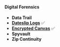 #### Digital Forensics
- **Data Trail**
- [**Dateslip Logs**](./datesliplogs) ✅
- [**Encrypted Canvas**](./encryptedcanvas) ✅
- **Spyvault**
- **Zip Continuity**